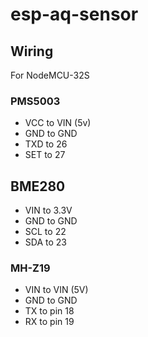 # esp-aq-sensor

## Wiring
For NodeMCU-32S 

### PMS5003
- VCC to VIN (5v)
- GND to GND
- TXD to 26
- SET to 27

## BME280
- VIN to 3.3V
- GND to GND
- SCL to 22
- SDA to 23

### MH-Z19
 - VIN to VIN (5V)
 - GND to GND
 - TX to pin 18
 - RX to pin 19
 
 
